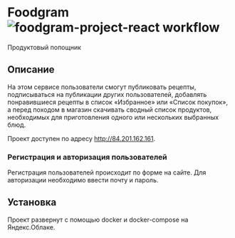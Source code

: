 # Foodgram ![foodgram-project-react workflow](https://github.com/Chist-Sergey/foodgram-project-react/actions/workflows/main.yml/badge.svg)
Продуктовый попощник

## Описание

На этом сервисе пользователи смогут публиковать рецепты, подписываться на публикации других пользователей, добавлять понравившиеся рецепты в список «Избранное» или «Список покупок», а перед походом в магазин скачивать сводный список продуктов, необходимых для приготовления одного или нескольких выбранных блюд.

Проект доступен по адресу http://84.201.162.161.

### Регистрация и авторизация пользователей

Регистрация пользователей происходит по форме на сайте. Для авторизации необходимо ввести почту и пароль.

## Установка
Проект развернут с помощью docker и docker-compose на Яндекс.Облаке.



